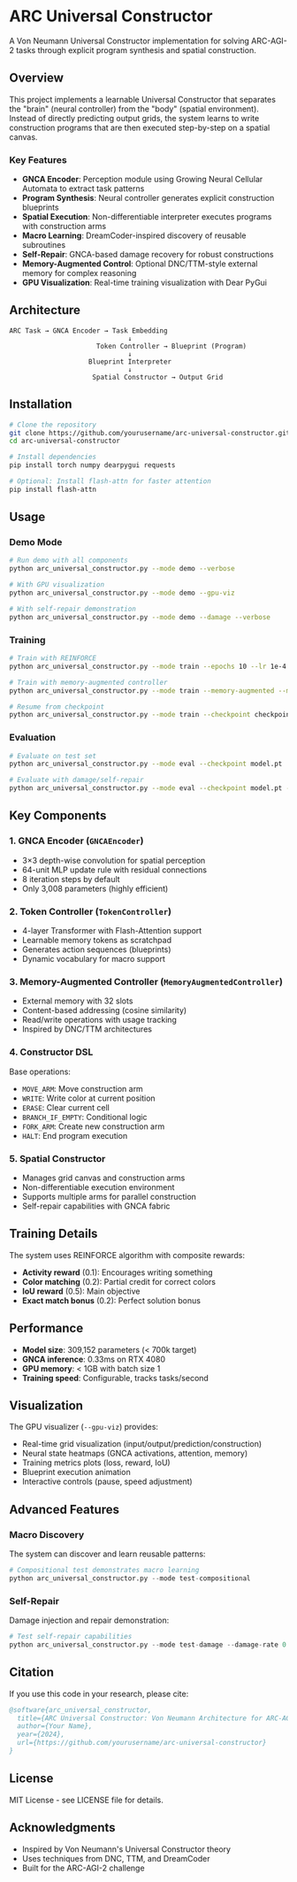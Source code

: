 # ARC Universal Constructor

A Von Neumann Universal Constructor implementation for solving ARC-AGI-2 tasks through explicit program synthesis and spatial construction.

## Overview

This project implements a learnable Universal Constructor that separates the "brain" (neural controller) from the "body" (spatial environment). Instead of directly predicting output grids, the system learns to write construction programs that are then executed step-by-step on a spatial canvas.

### Key Features

- **GNCA Encoder**: Perception module using Growing Neural Cellular Automata to extract task patterns
- **Program Synthesis**: Neural controller generates explicit construction blueprints
- **Spatial Execution**: Non-differentiable interpreter executes programs with construction arms
- **Macro Learning**: DreamCoder-inspired discovery of reusable subroutines
- **Self-Repair**: GNCA-based damage recovery for robust constructions
- **Memory-Augmented Control**: Optional DNC/TTM-style external memory for complex reasoning
- **GPU Visualization**: Real-time training visualization with Dear PyGui

## Architecture

```
ARC Task → GNCA Encoder → Task Embedding
                              ↓
                      Token Controller → Blueprint (Program)
                              ↓
                    Blueprint Interpreter
                              ↓
                     Spatial Constructor → Output Grid
```

## Installation

```bash
# Clone the repository
git clone https://github.com/yourusername/arc-universal-constructor.git
cd arc-universal-constructor

# Install dependencies
pip install torch numpy dearpygui requests

# Optional: Install flash-attn for faster attention
pip install flash-attn
```

## Usage

### Demo Mode
```bash
# Run demo with all components
python arc_universal_constructor.py --mode demo --verbose

# With GPU visualization
python arc_universal_constructor.py --mode demo --gpu-viz

# With self-repair demonstration
python arc_universal_constructor.py --mode demo --damage --verbose
```

### Training
```bash
# Train with REINFORCE
python arc_universal_constructor.py --mode train --epochs 10 --lr 1e-4

# Train with memory-augmented controller
python arc_universal_constructor.py --mode train --memory-augmented --memory-slots 32

# Resume from checkpoint
python arc_universal_constructor.py --mode train --checkpoint checkpoint_epoch_5.pt
```

### Evaluation
```bash
# Evaluate on test set
python arc_universal_constructor.py --mode eval --checkpoint model.pt

# Evaluate with damage/self-repair
python arc_universal_constructor.py --mode eval --checkpoint model.pt --damage
```

## Key Components

### 1. GNCA Encoder (`GNCAEncoder`)
- 3×3 depth-wise convolution for spatial perception
- 64-unit MLP update rule with residual connections
- 8 iteration steps by default
- Only 3,008 parameters (highly efficient)

### 2. Token Controller (`TokenController`)
- 4-layer Transformer with Flash-Attention support
- Learnable memory tokens as scratchpad
- Generates action sequences (blueprints)
- Dynamic vocabulary for macro support

### 3. Memory-Augmented Controller (`MemoryAugmentedController`)
- External memory with 32 slots
- Content-based addressing (cosine similarity)
- Read/write operations with usage tracking
- Inspired by DNC/TTM architectures

### 4. Constructor DSL
Base operations:
- `MOVE_ARM`: Move construction arm
- `WRITE`: Write color at current position
- `ERASE`: Clear current cell
- `BRANCH_IF_EMPTY`: Conditional logic
- `FORK_ARM`: Create new construction arm
- `HALT`: End program execution

### 5. Spatial Constructor
- Manages grid canvas and construction arms
- Non-differentiable execution environment
- Supports multiple arms for parallel construction
- Self-repair capabilities with GNCA fabric

## Training Details

The system uses REINFORCE algorithm with composite rewards:
- **Activity reward** (0.1): Encourages writing something
- **Color matching** (0.2): Partial credit for correct colors
- **IoU reward** (0.5): Main objective
- **Exact match bonus** (0.2): Perfect solution bonus

## Performance

- **Model size**: 309,152 parameters (< 700k target)
- **GNCA inference**: 0.33ms on RTX 4080
- **GPU memory**: < 1GB with batch size 1
- **Training speed**: Configurable, tracks tasks/second

## Visualization

The GPU visualizer (`--gpu-viz`) provides:
- Real-time grid visualization (input/output/prediction/construction)
- Neural state heatmaps (GNCA activations, attention, memory)
- Training metrics plots (loss, reward, IoU)
- Blueprint execution animation
- Interactive controls (pause, speed adjustment)

## Advanced Features

### Macro Discovery
The system can discover and learn reusable patterns:
```python
# Compositional test demonstrates macro learning
python arc_universal_constructor.py --mode test-compositional
```

### Self-Repair
Damage injection and repair demonstration:
```python
# Test self-repair capabilities
python arc_universal_constructor.py --mode test-damage --damage-rate 0.15
```

## Citation

If you use this code in your research, please cite:
```bibtex
@software{arc_universal_constructor,
  title={ARC Universal Constructor: Von Neumann Architecture for ARC-AGI-2},
  author={Your Name},
  year={2024},
  url={https://github.com/yourusername/arc-universal-constructor}
}
```

## License

MIT License - see LICENSE file for details.

## Acknowledgments

- Inspired by Von Neumann's Universal Constructor theory
- Uses techniques from DNC, TTM, and DreamCoder
- Built for the ARC-AGI-2 challenge 